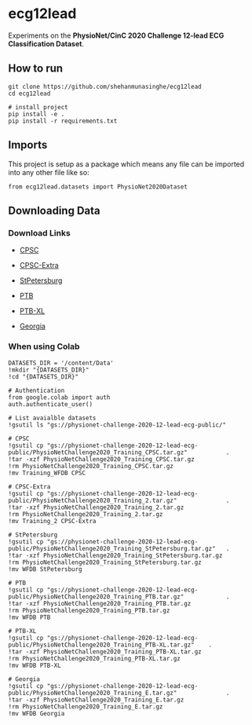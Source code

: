 # ecg12lead
Experiments on the **PhysioNet/CinC 2020 Challenge 12-lead ECG Classification  Dataset**.

## How to run
    git clone https://github.com/shehanmunasinghe/ecg12lead
    cd ecg12lead

    # install project 
    pip install -e .
    pip install -r requirements.txt

## Imports
This project is setup as a package which means any file can be imported into any other file like so:

    from ecg12lead.datasets import PhysioNet2020Dataset


## Downloading Data

### Download Links
   
* [CPSC](https://storage.cloud.google.com/physionet-challenge-2020-12-lead-ecg-public/PhysioNetChallenge2020_Training_CPSC.tar.gz )

* [CPSC-Extra](https://storage.cloud.google.com/physionet-challenge-2020-12-lead-ecg-public/PhysioNetChallenge2020_Training_2.tar.gz)

* [StPetersburg](https://storage.cloud.google.com/physionet-challenge-2020-12-lead-ecg-public/PhysioNetChallenge2020_Training_StPetersburg.tar.gz)

* [PTB](https://storage.cloud.google.com/physionet-challenge-2020-12-lead-ecg-public/PhysioNetChallenge2020_Training_PTB.tar.gz)

* [PTB-XL](https://storage.cloud.google.com/physionet-challenge-2020-12-lead-ecg-public/PhysioNetChallenge2020_PTB-XL.tar.gz)
* [Georgia](https://storage.cloud.google.com/physionet-challenge-2020-12-lead-ecg-public/PhysioNetChallenge2020_Training_E.tar.gz)

### When using Colab

    DATASETS_DIR = '/content/Data'
    !mkdir "{DATASETS_DIR}"
    !cd "{DATASETS_DIR}"

    # Authentication
    from google.colab import auth
    auth.authenticate_user()

    # List avaialble datasets
    !gsutil ls "gs://physionet-challenge-2020-12-lead-ecg-public/"  

    # CPSC
    !gsutil cp "gs://physionet-challenge-2020-12-lead-ecg-public/PhysioNetChallenge2020_Training_CPSC.tar.gz"           . 
    !tar -xzf PhysioNetChallenge2020_Training_CPSC.tar.gz
    !rm PhysioNetChallenge2020_Training_CPSC.tar.gz
    !mv Training_WFDB CPSC

    # CPSC-Extra
    !gsutil cp "gs://physionet-challenge-2020-12-lead-ecg-public/PhysioNetChallenge2020_Training_2.tar.gz"              . 
    !tar -xzf PhysioNetChallenge2020_Training_2.tar.gz
    !rm PhysioNetChallenge2020_Training_2.tar.gz
    !mv Training_2 CPSC-Extra

    # StPetersburg
    !gsutil cp "gs://physionet-challenge-2020-12-lead-ecg-public/PhysioNetChallenge2020_Training_StPetersburg.tar.gz"   . 
    !tar -xzf PhysioNetChallenge2020_Training_StPetersburg.tar.gz
    !rm PhysioNetChallenge2020_Training_StPetersburg.tar.gz
    !mv WFDB StPetersburg

    # PTB
    !gsutil cp "gs://physionet-challenge-2020-12-lead-ecg-public/PhysioNetChallenge2020_Training_PTB.tar.gz"            . 
    !tar -xzf PhysioNetChallenge2020_Training_PTB.tar.gz
    !rm PhysioNetChallenge2020_Training_PTB.tar.gz
    !mv WFDB PTB

    # PTB-XL
    !gsutil cp "gs://physionet-challenge-2020-12-lead-ecg-public/PhysioNetChallenge2020_Training_PTB-XL.tar.gz"    . 
    !tar -xzf PhysioNetChallenge2020_Training_PTB-XL.tar.gz
    !rm PhysioNetChallenge2020_Training_PTB-XL.tar.gz
    !mv WFDB PTB-XL

    # Georgia
    !gsutil cp "gs://physionet-challenge-2020-12-lead-ecg-public/PhysioNetChallenge2020_Training_E.tar.gz"              . 
    !tar -xzf PhysioNetChallenge2020_Training_E.tar.gz
    !rm PhysioNetChallenge2020_Training_E.tar.gz
    !mv WFDB Georgia

  